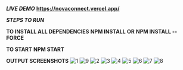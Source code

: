 ***LIVE DEMO***
**https://novaconnect.vercel.app/**

***STEPS TO RUN*** 

**TO INSTALL ALL DEPENDENCIES**
**NPM INSTALL**
**OR**
**NPM INSTALL --FORCE**

**TO START**
**NPM START**

**OUTPUT SCREENSHOTS**
![1](https://github.com/Tarun0008/NovaConnect-Frontend/assets/143323486/ff7aa915-7fc8-4f39-9206-77716d1cd623)
![9](https://github.com/Tarun0008/NovaConnect-Frontend/assets/143323486/2df91d29-d051-4ef3-9a4b-0fb8cf75d1a4)
![2](https://github.com/Tarun0008/NovaConnect-Frontend/assets/143323486/e36a6621-4829-4ff7-a3db-fb3983f4d086)
![3](https://github.com/Tarun0008/NovaConnect-Frontend/assets/143323486/fc99a0a4-91fb-483d-8851-236b5f5e135a)
![4](https://github.com/Tarun0008/NovaConnect-Frontend/assets/143323486/4c5cc5f1-2a48-46d9-930e-cfa1f4438941)
![5](https://github.com/Tarun0008/NovaConnect-Frontend/assets/143323486/42ab1cbe-a2d3-4477-bf80-59d8bd6017fc)
![6](https://github.com/Tarun0008/NovaConnect-Frontend/assets/143323486/3e9ff626-08fa-46e2-b64e-aa17601b2607)
![7](https://github.com/Tarun0008/NovaConnect-Frontend/assets/143323486/0a49fce9-3724-4ba7-8f60-59921f5d4a67)
![8](https://github.com/Tarun0008/NovaConnect-Frontend/assets/143323486/c0db8f35-7c43-49ef-81ee-ce88e2ba8465)





